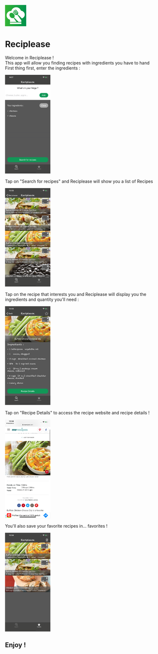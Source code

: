 <img src="AppImages/AppIcon.png" width="70">

# Reciplease

Welcome in Reciplease !  
This app will allow you finding recipes with ingredients you have to hand   
First thing first, enter the ingredients :  
    
 <img src="AppImages/Ingredients.png" width="150">
 
Tap on "Search for recipes" and Reciplease will show you a list of Recipes     
 
 <img src="AppImages/RecipesList.png" width="150">   
 
Tap on the recipe that interests you and Reciplease will display you the ingredients and quantity you'll need :  
 
  <img src="AppImages/Details.png" width="150">   

Tap on "Recipe Details" to access the recipe website and recipe details !  
  
  <img src="AppImages/WebSite.png" width="150">   

You'll also save your favorite recipes in... favorites !  

  <img src="AppImages/Favorites.png" width="150">
  
 ## Enjoy !

  
 
